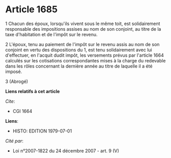 # Article 1685

1  Chacun des époux, lorsqu'ils vivent sous le même toit, est solidairement responsable des impositions assises au nom de son
conjoint, au titre de la taxe d'habitation et de l'impôt sur le revenu.

2  L'époux, tenu au paiement de l'impôt sur le revenu assis au nom de son conjoint en vertu des dispositions du 1, est tenu
solidairement avec lui d'effectuer, en l'acquit dudit impôt, les versements prévus par l'article 1664 calculés sur les
cotisations correspondantes mises à la charge du redevable dans les rôles concernant la dernière année au titre de laquelle
il a été imposé.

3  (Abrogé)

**Liens relatifs à cet article**

_Cite_:

  - CGI 1664

**Liens**:

  - HISTO: EDITION 1979-07-01

_Cité par_:

  - Loi n°2007-1822 du 24 décembre 2007 - art. 9 (V)
